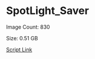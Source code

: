 # SpotLight_Saver

Image Count: 830

Size: 0.51 GB

[Script Link](https://github.com/liuyal/Archive/blob/master/Python/Utilities/Miscellaneous/spotlight_saver.py)